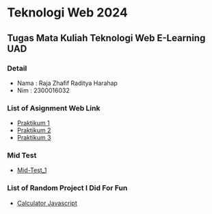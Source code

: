 # Teknologi Web 2024 
## Tugas Mata Kuliah Teknologi Web E-Learning UAD

### Detail
- Nama : Raja Zhafif Raditya Harahap
- Nim  : 2300016032

### List of Asignment Web Link
- [Praktikum 1](https://brotherzhafif.site/tekweb_2024_2300016032/praktikum_1/)
- [Praktikum 2](https://brotherzhafif.site/tekweb_2024_2300016032/praktikum_2/)
- [Praktikum 3](https://brotherzhafif.site/tekweb_2024_2300016032/praktikum_3/)

### Mid Test
- [Mid-Test_1](https://brotherzhafif.site/tekweb_2024_2300016032/web-technology-mid-test-brotherzhafif/)

### List of Random Project I Did For Fun
- [Calculator Javascript](https://brotherzhafif.site/tekweb_2024_2300016032/belajar_js/calculator.html)


